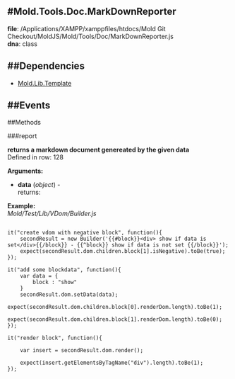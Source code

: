 
#Mold.Tools.Doc.MarkDownReporter
---------------------------------------

__file__: /Applications/XAMPP/xamppfiles/htdocs/Mold Git Checkout/MoldJS/Mold/Tools/Doc/MarkDownReporter.js  
__dna__: class  


	






##Dependencies
--------------

* [Mold.Lib.Template](../../../Mold/Lib/Template.md) 


##Events
--------------






   
##Methods
	
 

###report



__returns a markdown document genereated by the given data__  
Defined in row: 128  

__Arguments:__  
 
* __data__ (_object_) -   
returns: 


__Example:__  
*Mold/Test/Lib/VDom/Builder.js*

```

it("create vdom with negative block", function(){
	secondResult = new Builder('{{#block}}<div> show if data is set</div>{{/block}} - {{^block}} show if data is not set {{/block}}');
	expect(secondResult.dom.children.block[1].isNegative).toBe(true);
});

it("add some blockdata", function(){
	var data = {
		block : "show"
	}
	secondResult.dom.setData(data);
	expect(secondResult.dom.children.block[0].renderDom.length).toBe(1);
	expect(secondResult.dom.children.block[1].renderDom.length).toBe(0);
});

it("render block", function(){

	var insert = secondResult.dom.render();
	
	expect(insert.getElementsByTagName("div").length).toBe(1);
});


```  



 


 



		
